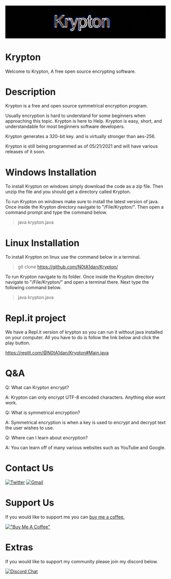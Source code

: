![Screenshot](/logo/Krypton.jpg)
# Krypton

Welcome to Krypton, A free open source encrypting software.

# Description

Krypton is a free and open source symmetrical encryption program.

Usually encryption is hard to understand for some beginners when approaching this topic. Krypton is here to Help. 
Krypton is easy, short, and understandable for most beginners software developers. 

Krypton generates a 320-bit key. and is virtually stronger than aes-256.

Krypton is still being programmed as of 05/21/2021 and will have various releases of it soon.

# Windows Installation 

To install Krypton on windows simply download the code as a zip file. Then unzip the file and you should get a directory called Krypton.

To run Krypton on windows make sure to install the latest version of java. Once inside the Krypton directory navigate to "/File/Krypton/". Then open a command prompt and type the command below.

> java krypton.java

# Linux Installation

To install Krypton on linux use the command below in a terminal.

> git clone https://github.com/N0tA1dan/Krypton/

To run Krypton navigate to its folder. Once inside the Krypton directory navigate to "/File/Krypton/" and open a terminal there. Next type the following command below.

> java krypton.java

# Repl.it project

We have a Repl.it version of krypton so you can run it without java installed on your computer. All you have to do is follow the link below and click the play button.

https://replit.com/@N0tA1dan/Krypton#Main.java

# Q&A

Q: What can Krypton encrypt?

A: Krypton can only encrypt UTF-8 encoded characters. Anything else wont work.


Q: What is symmetrical encryption?

A: Symmetrical encryption is when a key is used to encrypt and decrypt text the user wishes to use.


Q: Where can I learn about encryption?

A: You can learn off of many various websites such as YouTube and Google.


# Contact Us

[![Twitter](https://img.shields.io/badge/Twitter-1DA1F2?style=for-the-badge&logo=twitter&logoColor=white)](https://twitter.com/KryptonEncrypt) [![Gmail](https://img.shields.io/badge/Gmail-D14836?style=for-the-badge&logo=gmail&logoColor=white)](https://mail.google.com/mail/u/0/?fs=1&to=notaidan420@gmail.com&tf=cm)


# Support Us 

If you would like to support me you can [buy me a coffee.](https://www.buymeacoffee.com/notaidan)

[!["Buy Me A Coffee"](https://www.buymeacoffee.com/assets/img/custom_images/orange_img.png)](https://www.buymeacoffee.com/notaidan)


# Extras

If you would like to support my community please join my discord below.

[![Discord Chat](https://img.shields.io/badge/Discord-7289DA?style=for-the-badge&logo=discord&logoColor=white)](https://discord.gg/2AY6PDUFUN)

